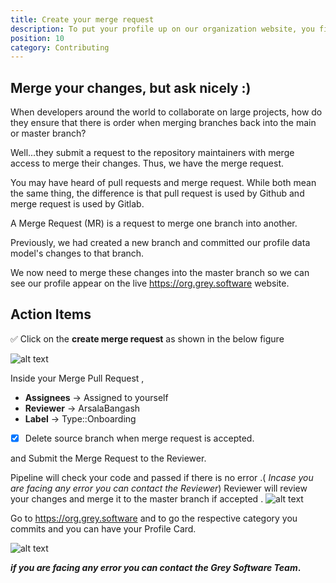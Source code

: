 ```yaml
---
title: Create your merge request
description: To put your profile up on our organization website, you first need to create a data model and find your subgroup.
position: 10
category: Contributing
---
```


## Merge your changes, but ask nicely :)

When developers around the world to collaborate on large projects, how do they ensure that there is order when merging branches back into the main or master branch?

Well...they submit a request to the repository maintainers with merge access to merge their changes. Thus, we have the merge request. 

<alert>
You may have heard of pull requests and merge request. While both mean the same thing, the difference is that pull request is used by Github and merge request is used by Gitlab. 
</alert>

A Merge Request (MR) is a request to merge one branch into another.

Previously, we had created a new branch and committed our profile data model's changes to that branch. 

 We now need to merge these changes into the master branch so we can see our profile appear on the live https://org.grey.software website. 

## Action Items

✅ Click on the **create merge request** as shown in the below figure

![alt text](/Merge-req.png "Merge Request")

Inside your Merge Pull Request , 
* **Assignees** -> Assigned to yourself
* **Reviewer** -> ArsalaBangash
* **Label** -> Type::Onboarding 
* [X] Delete source branch when merge request is accepted.

and Submit the Merge Request to the Reviewer.

Pipeline will check your code and passed if there is no error .( _Incase you are facing any error you can contact the Reviewer_)
Reviewer will review your changes and merge it to the master branch if accepted .
![alt text](/Merged.png "Merge Request")

Go to https://org.grey.software and to go the respective category you commits and you can have your Profile Card. 

![alt text](/output.png "Merge Request")

**_if you are facing any error you can contact the Grey Software Team_.**
